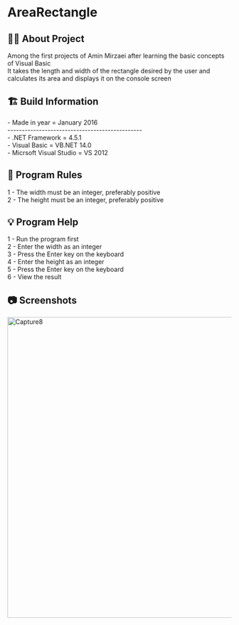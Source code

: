 # AreaRectangle


<h2> 👨‍💻 About Project</h2>
Among the first projects of Amin Mirzaei after learning the basic concepts of Visual Basic <br />
It takes the length and width of the rectangle desired by the user and calculates its area and displays it on the console screen <br />

<h2> 🏗 Build Information</h2>
- Made in year = January 2016 <br />
----------------------------------------------- <br />
- .NET Framework =  4.5.1 <br />
- Visual Basic = VB.NET 14.0 <br />
- Micrsoft Visual Studio = VS 2012 <br />


<h2> 📜 Program Rules</h2>
1 - The width must be an integer, preferably positive<br />
2 - The height must be an integer, preferably positive<br />

<h2> 💡 Program Help</h2>
1 - Run the program first<br />
2 - Enter the width as an integer<br />
3 - Press the Enter key on the keyboard <br />
4 - Enter the height as an integer<br />
5 - Press the Enter key on the keyboard <br />
6 - View the result

<h2>📷 Screenshots</h2>
<img width="676" alt="Capture8" src="https://github.com/user-attachments/assets/0a434c33-651a-45d4-8c5c-d5ce6f7cf086">
